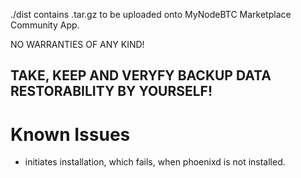 ./dist contains .tar.gz to be uploaded onto MyNodeBTC Marketplace Community App.

NO WARRANTIES OF ANY KIND!

TAKE, KEEP AND VERYFY BACKUP DATA RESTORABILITY BY YOURSELF!
---

# Known Issues
- initiates installation, which fails, when phoenixd is not installed.
